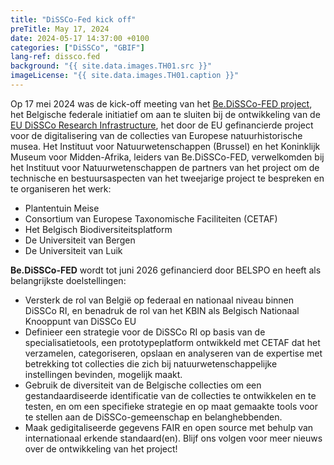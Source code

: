 ```yaml
---
title: "DiSSCo-Fed kick off"
preTitle: May 17, 2024
date: 2024-05-17 14:37:00 +0100
categories: ["DiSSCo", "GBIF"]
lang-ref: dissco.fed
background: "{{ site.data.images.TH01.src }}"
imageLicense: "{{ site.data.images.TH01.caption }}"
---
```

Op 17 mei 2024 was de kick-off meeting van het [Be.DiSSCo-FED project](https://www.belspo.be/belspo/ESFRI-FED/project_nl.stm#BE_DISSCo_FED), het Belgische federale initiatief om aan te sluiten bij de ontwikkeling van de [EU DiSSCo Research Infrastructure](https://www.dissco.eu/), het door de EU gefinancierde project voor de digitalisering van de collecties van Europese natuurhistorische musea. Het Instituut voor Natuurwetenschappen (Brussel) en het Koninklijk Museum voor Midden-Afrika, leiders van Be.DiSSCo-FED, verwelkomden bij het Instituut voor Natuurwetenschappen de partners van het project om de technische en bestuursaspecten van het tweejarige project te bespreken en te organiseren het werk:
 - Plantentuin Meise
 - Consortium van Europese Taxonomische Faciliteiten (CETAF)
 - Het Belgisch Biodiversiteitsplatform
 - De Universiteit van Bergen
 - De Universiteit van Luik

**Be.DiSSCo-FED** wordt tot juni 2026 gefinancierd door BELSPO en heeft als belangrijkste doelstellingen:
 * Versterk de rol van België op federaal en nationaal niveau binnen DiSSCo RI, en benadruk de rol van het KBIN als Belgisch Nationaal Knooppunt van DiSSCo EU
 * Definieer een strategie voor de DiSSCo RI op basis van de specialisatietools, een prototypeplatform ontwikkeld met CETAF dat het verzamelen, categoriseren, opslaan en analyseren van de expertise met betrekking tot collecties die zich bij natuurwetenschappelijke instellingen bevinden, mogelijk maakt.
* Gebruik de diversiteit van de Belgische collecties om een ​​gestandaardiseerde identificatie van de collecties te ontwikkelen en te testen, en om een ​​specifieke strategie en op maat gemaakte tools voor te stellen aan de DiSSCo-gemeenschap en belanghebbenden.​
* Maak gedigitaliseerde gegevens FAIR en open source met behulp van internationaal erkende standaard(en).
Blijf ons volgen voor meer nieuws over de ontwikkeling van het project!
